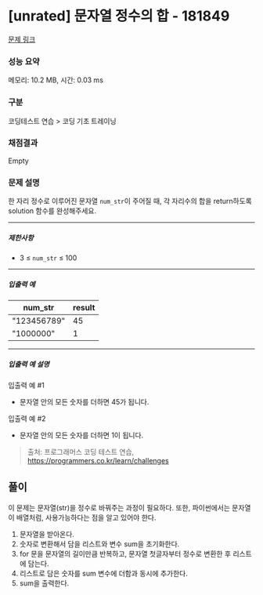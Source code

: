 # [unrated] 문자열 정수의 합 - 181849

[문제 링크](https://school.programmers.co.kr/learn/courses/30/lessons/181849?language=python3)

### 성능 요약

메모리: 10.2 MB, 시간: 0.03 ms

### 구분

코딩테스트 연습 > 코딩 기초 트레이닝

### 채점결과

Empty

### 문제 설명

<p>한 자리 정수로 이루어진 문자열 <code>num_str</code>이 주어질 때, 각 자리수의 합을 return하도록 solution 함수를 완성해주세요.</p>

<hr>

<h5>제한사항</h5>

<ul>
<li>3 ≤ <code>num_str</code> ≤ 100</li>
</ul>

<hr>

<h5>입출력 예</h5>
<table class="table">
        <thead><tr>
<th>num_str</th>
<th>result</th>
</tr>
</thead>
        <tbody><tr>
<td>"123456789"</td>
<td>45</td>
</tr>
<tr>
<td>"1000000"</td>
<td>1</td>
</tr>
</tbody>
      </table>
<hr>

<h5>입출력 예 설명</h5>

<p>입출력 예 #1</p>

<ul>
<li>문자열 안의 모든 숫자를 더하면 45가 됩니다.</li>
</ul>

<p>입출력 예 #2</p>

<ul>
<li>문자열 안의 모든 숫자를 더하면 1이 됩니다.</li>
</ul>

> 출처: 프로그래머스 코딩 테스트 연습, https://programmers.co.kr/learn/challenges

## 풀이

이 문제는 문자열(str)을 정수로 바꿔주는 과정이 필요하다.
또한, 파이썬에서는 문자열이 배열처럼, 사용가능하다는 점을 알고 있어야 한다.

1. 문자열을 받아온다.
2. 숫자로 변환해서 담을 리스트와 변수 sum을 초기화한다.
3. for 문을 문자열의 길이만큼 반복하고, 문자열 첫글자부터 정수로 변환한 후 리스트에 담는다.
4. 리스트로 담은 숫자를 sum 변수에 더함과 동시에 추가한다.
5. sum을 출력한다.
